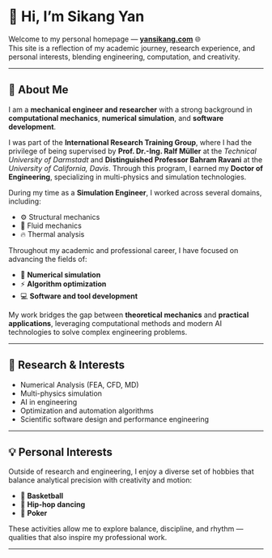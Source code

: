 # 👋 Hi, I’m **Sikang Yan**

Welcome to my personal homepage — [**yansikang.com**](https://yansikang.com) 🌐  
This site is a reflection of my academic journey, research experience, and personal interests, blending engineering, computation, and creativity.

---

## 🧭 About Me

I am a **mechanical engineer and researcher** with a strong background in **computational mechanics**, **numerical simulation**, and **software development**.

I was part of the **International Research Training Group**, where I had the privilege of being supervised by **Prof. Dr.-Ing. Ralf Müller** at the *Technical University of Darmstadt* and **Distinguished Professor Bahram Ravani** at the *University of California, Davis*. Through this program, I earned my **Doctor of Engineering**, specializing in multi-physics and simulation technologies.

During my time as a **Simulation Engineer**, I worked across several domains, including:

- ⚙️ Structural mechanics  
- 🌊 Fluid mechanics  
- 🔥 Thermal analysis  

Throughout my academic and professional career, I have focused on advancing the fields of:

- 🧮 **Numerical simulation**  
- ⚡ **Algorithm optimization**  
- 💻 **Software and tool development**  

My work bridges the gap between **theoretical mechanics** and **practical applications**, leveraging computational methods and modern AI technologies to solve complex engineering problems.

---

## 🧠 Research & Interests

- Numerical Analysis (FEA, CFD, MD)  
- Multi-physics simulation   
- AI in engineering  
- Optimization and automation algorithms  
- Scientific software design and performance engineering  

---

## 💡 Personal Interests

Outside of research and engineering, I enjoy a diverse set of hobbies that balance analytical precision with creativity and motion:

- 🏀 **Basketball**  
- 💃 **Hip-hop dancing**  
- 🎯 **Poker**  

These activities allow me to explore balance, discipline, and rhythm — qualities that also inspire my professional work.

---


